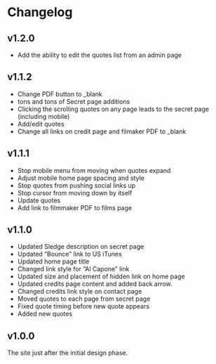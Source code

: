 # Changelog

## v1.2.0

* Add the ability to edit the quotes list from an admin page

## v1.1.2

* Change PDF button to \_blank
* tons and tons of Secret page additions
* Clicking the scrolling quotes on any page leads to the secret page (including mobile)
* Add/edit quotes
* Change all links on credit page and filmaker PDF to \_blank

## v1.1.1

* Stop mobile menu from moving when quotes expand
* Adjust mobile home page spacing and style
* Stop quotes from pushing social links up
* Stop cursor from moving down by itself
* Update quotes
* Add link to filmmaker PDF to films page

## v1.1.0

* Updated Sledge description on secret page
* Updated “Bounce” link to US iTunes
* Updated home page title
* Changed link style for “Al Capone” link
* Updated size and placement of hidden link on home page
* Updated credits page content and added back arrow.
* Changed credits link style on contact page
* Moved quotes to each page from secret page
* Fixed quote timing before new quote appears
* Added new quotes

## v1.0.0

The site just after the initial design phase.
